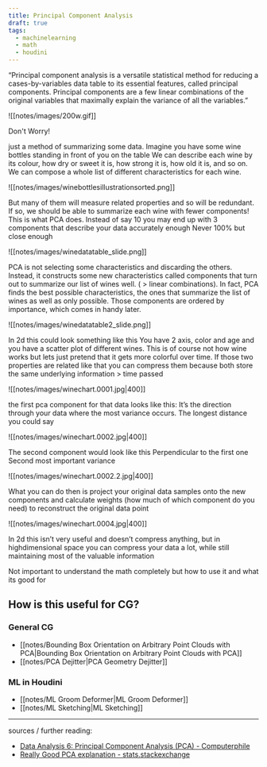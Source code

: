 ```yaml
---
title: Principal Component Analysis
draft: true
tags:
  - machinelearning
  - math
  - houdini
---
```

“Principal component analysis is a versatile statistical method for reducing a cases-by-variables data table to its essential features, called principal components. Principal components are a few linear combinations of the original variables that maximally explain the variance of all the variables.”

![[notes/images/200w.gif]]

Don't Worry!

just a method of summarizing some data. 
Imagine you have some wine bottles standing in front of you on the table
We can describe each wine by its colour, how dry or sweet it is, how strong it is, how old it is, and so on.
We can compose a whole list of different characteristics for each wine.

![[notes/images/winebottlesillustrationsorted.png]]

But many of them will measure related properties and so will be redundant. If so, we should be able to summarize each wine with fewer components! This is what PCA does.
Instead of say 10 you may end up with 3 components that describe your data accurately enough
Never 100% but close enough

![[notes/images/winedatatable_slide.png]]

PCA is not selecting some characteristics and discarding the others. Instead, it constructs some new characteristics called components that turn out to summarize our list of wines well. 
( > linear combinations).
In fact, PCA finds the best possible characteristics, the ones that summarize the list of wines as well as only possible. 
Those components are ordered by importance, which comes in handy later.

![[notes/images/winedatatable2_slide.png]]

In 2d this could look something like this 
You have 2 axis, color and age and you have a scatter plot of different wines.
This is of course not how wine works but lets just pretend that it gets more colorful over time.
If those two properties are related like that you can compress them because both store the same underlying information > time passed

![[notes/images/winechart.0001.jpg|400]]

 the first pca component for that data looks like this:
It’s the direction through your data where the most variance occurs. The longest distance you could say

![[notes/images/winechart.0002.jpg|400]]

The second component would look like this
Perpendicular to the first one
Second most important variance 

![[notes/images/winechart.0002.2.jpg|400]]

What you can do then is project your original data samples onto the new components and calculate weights (how much of which component do you need) to reconstruct the original data point

![[notes/images/winechart.0004.jpg|400]]

In 2d this isn’t very useful and doesn’t compress anything, but in highdimensional space you can compress your data a lot, while still maintaining most of the valuable information

Not important to understand the math completely but how to use it and what its good for

## How is this useful for CG?

### General CG
- [[notes/Bounding Box Orientation on Arbitrary Point Clouds with PCA|Bounding Box Orientation on Arbitrary Point Clouds with PCA]]
- [[notes/PCA Dejitter|PCA Geometry Dejitter]]
### ML in Houdini
- [[notes/ML Groom Deformer|ML Groom Deformer]]
- [[notes/ML Sketching|ML Sketching]]

---

sources / further reading:
- [Data Analysis 6: Principal Component Analysis (PCA) - Computerphile](https://www.youtube.com/watch?v=TJdH6rPA-TI)
- [Really Good PCA explanation - stats.stackexchange](https://stats.stackexchange.com/questions/2691/making-sense-of-principal-component-analysis-eigenvectors-eigenvalues/140579#140579)

